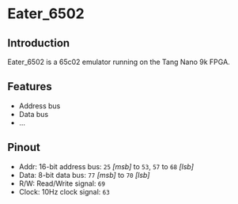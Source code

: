 # Eater_6502

## Introduction

Eater_6502 is a 65c02 emulator running on the Tang Nano 9k FPGA.

## Features

- Address bus
- Data bus
- ...

## Pinout

- Addr: 16-bit address bus: `25` *[msb]* to `53`, `57` to `68` *[lsb]*
- Data: 8-bit data bus: `77` *[msb]* to `70` *[lsb]*
- R/W: Read/Write signal: `69`
- Clock: 10Hz clock signal: `63`
